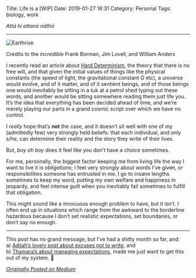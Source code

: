 Title: Life is a [WIP]
Date: 2019-01-27 16:31
Category: Personal
Tags: biology, work

_Attā hi attanō nāthō_

---

![Earthrise]({filename}/images/earthrise.jpg)

<p class="text-center">Credits to the <em>incredible</em> Frank Borman, Jim Lovell, and William Anders</p>

I recently read an article about [Hard Determinism][1], the theory that there
is no free will, and that given the initial values of things like the physical
constants (the speed of light, the gravitational constant _G_ etc), a universe
would evolve, and of it matter, and of it sentient beings, and of those beings
one would inevitably be sitting in a tuk at a petrol shed typing out these words,
and another would be sitting somewhere reading them just life you. It’s the idea
that everything has been decided ahead of time, and we’re merely playing our parts
in a grand cosmic script over which we have no control.

I _really_ hope that’s **not** the case, and it doesn’t sit well with one of my
(admittedly few) very strongly held beliefs: that each individual, and only s/he,
can determine their reality and the story they write of their lives.

But, _boy oh boy_ does it feel like you don’t have a choice sometimes.

For me, personally, the biggest factor keeping me from living life the way I want
to live it is _obligations_; I feel very strongly about words I’ve given, or
responsibilities someone has entrusted in me. I go to insane lengths sometimes to
keep my word, putting my own welfare and happiness in jeopardy, and feel intense
guilt when you inevitably fail sometimes to fulfill that obligation.

This might sound like a innocuous enough problem to have, but it isn’t. I often end
up in situations which range from the awkward to the borderline hazardous because I
don’t set realistic expectations, set boundaries, or don’t say no enough.

---

This post has no grand message, but I’ve had a shitty month so far, and:  
a) [Adilah’s lovely post about excuses not to write][2], and  
b) [Thamara’s about managing expectations][3], made me just want to get this out of my system. 🤷

[_Originally Posted on Medium_][4]

[1]: https://en.wikipedia.org/wiki/Hard_determinism
[2]: https://alifeofsaturdays.wordpress.com/2019/01/27/reasons-not-to-write/
[3]: https://thamara.blog/expectations-97685dd85811
[4]: https://medium.com/@janithl/life-is-a-wip-e4b911ae1a7d
